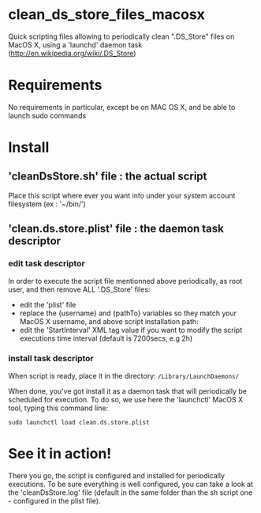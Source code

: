 clean_ds_store_files_macosx
==================

Quick scripting files allowing to periodically clean ".DS_Store" files on MacOS X, using a 'launchd' daemon task (http://en.wikipedia.org/wiki/.DS_Store)


# Requirements

No requirements in particular, except be on MAC OS X, and be able to launch sudo commands


# Install

## 'cleanDsStore.sh' file : the actual script

Place this script where ever you want into under your system account filesystem (ex : '~/bin/')

## 'clean.ds.store.plist' file : the daemon task descriptor

### edit task descriptor

In order to execute the script file mentionned above periodically, as root user, and then remove ALL '.DS_Store' files:
* edit the 'plist' file
* replace the {username} and {pathTo} variables so they match your MacOS X username, and above script installation path:
* edit the 'StartInterval' XML tag value if you want to modify the script executions time interval (default is 7200secs, e.g 2h)

### install task descriptor

When script is ready, place it in the directory:
`/Library/LaunchDaemons/`

When done, you've got install it as a daemon task that will periodically be scheduled for execution. To do so, we use here the 'launchctl' MacOS X tool, typing this command line:

`sudo launchctl load clean.ds.store.plist`


# See it in action!

There you go, the script is configured and installed for periodically executions. To be sure everything is well configured, you can take a look at the 'cleanDsStore.log' file (default in the same folder than the sh script one - configured in the plist file).
